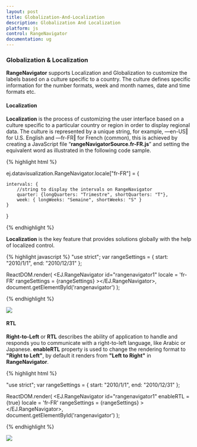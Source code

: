 ```yaml
---
layout: post
title: Globalization-And-Localization
description: Globalization And Localization
platform: js
control: RangeNavigator
documentation: ug
---
```



### Globalization & Localization

**RangeNavigator** supports Localization and Globalization to customize the labels based on a culture specific to a country. The culture defines specific information for the number formats, week and month names, date and time formats etc. 

#### Localization

**Localization** is the process of customizing the user interface based on a culture specific to a particular country or region in order to display regional data.  The culture is represented by a unique string, for example, ―en-US‖ for U.S. English and ―fr-FR‖ for French (common), this is achieved by creating a JavaScript file “**rangeNavigatorSource.fr-FR.js**” and setting the equivalent word as illustrated in the following code sample.



{% highlight html %}

ej.datavisualization.RangeNavigator.locale["fr-FR"] = {

    intervals: {
        //string to display the intervals on RangeNavigator
        quarter: {longQuarters: "Trimestre", shortQuarters: "T"},
        week: { longWeeks: "Semaine", shortWeeks: "S" }
    }
}


{% endhighlight %}

**Localization** is the key feature that provides solutions globally with the help of localized control. 

{% highlight javascript %}
"use strict";
var rangeSettings = {
                    start: "2010/1/1", end: "2010/12/31"
};        

ReactDOM.render(
                <EJ.RangeNavigator id="rangenavigator1"  locale = 'fr-FR' 
                rangeSettings = {rangeSettings} ></EJ.RangeNavigator>,                    
                document.getElementById('rangenavigator')
);


{% endhighlight %}



![](/js/RangeNavigator/Globalization-And-Localization_images/Globalization-And-Localization_img1.png) 

#### RTL

**Right-to-Left** or **RTL** describes the ability of application to handle and responds you to communicate with a right-to-left language, like Arabic or Japanese. **enableRTL** property is used to change the rendering format  to **"Right to Left"**, by default it renders from **"Left to Right"** in **RangeNavigator**.

{% highlight html %}

"use strict";
var rangeSettings = {
                    start: "2010/1/1", end: "2010/12/31"
};        

ReactDOM.render(
            <EJ.RangeNavigator id="rangenavigator1" enableRTL ={true} locale = 'fr-FR' 
             rangeSettings = {rangeSettings} ></EJ.RangeNavigator>,                    
            document.getElementById('rangenavigator')
);




{% endhighlight %}



![](/js/RangeNavigator/Globalization-And-Localization_images/Globalization-And-Localization_img2.png) 



